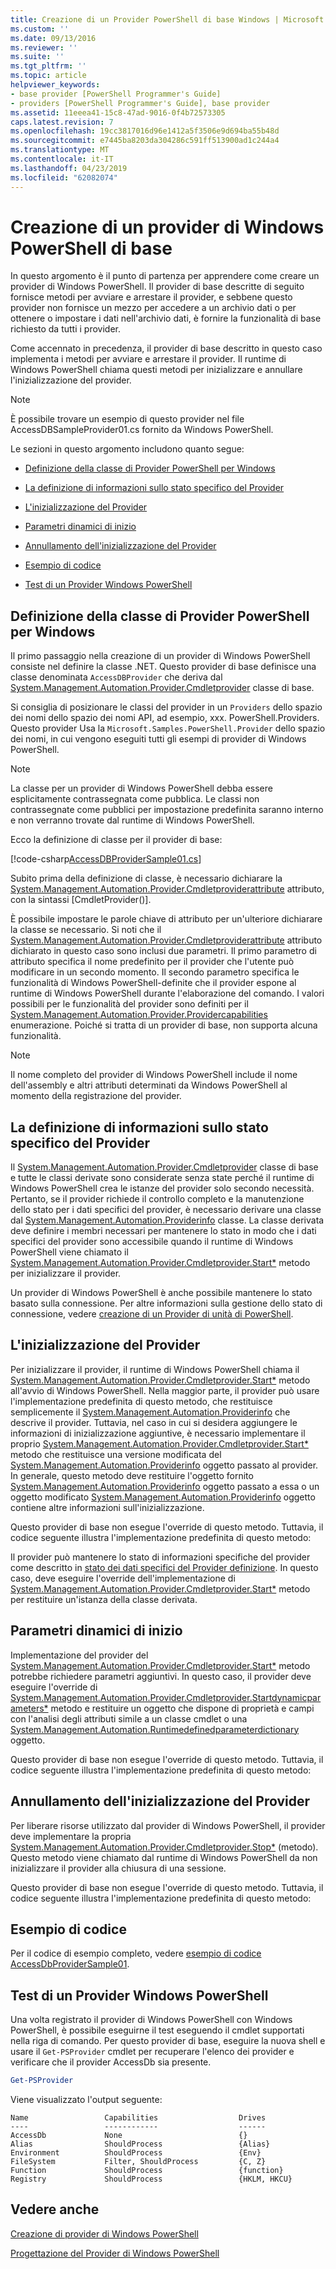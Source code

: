 ```yaml
---
title: Creazione di un Provider PowerShell di base Windows | Microsoft Docs
ms.custom: ''
ms.date: 09/13/2016
ms.reviewer: ''
ms.suite: ''
ms.tgt_pltfrm: ''
ms.topic: article
helpviewer_keywords:
- base provider [PowerShell Programmer's Guide]
- providers [PowerShell Programmer's Guide], base provider
ms.assetid: 11eeea41-15c8-47ad-9016-0f4b72573305
caps.latest.revision: 7
ms.openlocfilehash: 19cc3817016d96e1412a5f3506e9d694ba55b48d
ms.sourcegitcommit: e7445ba8203da304286c591ff513900ad1c244a4
ms.translationtype: MT
ms.contentlocale: it-IT
ms.lasthandoff: 04/23/2019
ms.locfileid: "62082074"
---
```

# <a name="creating-a-basic-windows-powershell-provider"></a>Creazione di un provider di Windows PowerShell di base

In questo argomento è il punto di partenza per apprendere come creare un provider di Windows PowerShell. Il provider di base descritte di seguito fornisce metodi per avviare e arrestare il provider, e sebbene questo provider non fornisce un mezzo per accedere a un archivio dati o per ottenere o impostare i dati nell'archivio dati, è fornire la funzionalità di base richiesto da tutti i provider.

Come accennato in precedenza, il provider di base descritto in questo caso implementa i metodi per avviare e arrestare il provider. Il runtime di Windows PowerShell chiama questi metodi per inizializzare e annullare l'inizializzazione del provider.

> [!NOTE]
> È possibile trovare un esempio di questo provider nel file AccessDBSampleProvider01.cs fornito da Windows PowerShell.

Le sezioni in questo argomento includono quanto segue:

- [Definizione della classe di Provider PowerShell per Windows](#Defining-the-Windows-PowerShell-Provider-Class)

- [La definizione di informazioni sullo stato specifico del Provider](#Defining-Provider-Specific-State-Information)

- [L'inizializzazione del Provider](#Initializing-the-Provider)

- [Parametri dinamici di inizio](#Start-Dynamic-Parameters)

- [Annullamento dell'inizializzazione del Provider](#Uninitializing-the-Provider)

- [Esempio di codice](#Code-Sample)

- [Test di un Provider Windows PowerShell](#Testing-the-Windows-PowerShell-Provider)

## <a name="defining-the-windows-powershell-provider-class"></a>Definizione della classe di Provider PowerShell per Windows

Il primo passaggio nella creazione di un provider di Windows PowerShell consiste nel definire la classe .NET. Questo provider di base definisce una classe denominata `AccessDBProvider` che deriva dal [System.Management.Automation.Provider.Cmdletprovider](/dotnet/api/System.Management.Automation.Provider.CmdletProvider) classe di base.

Si consiglia di posizionare le classi del provider in un `Providers` dello spazio dei nomi dello spazio dei nomi API, ad esempio, xxx. PowerShell.Providers. Questo provider Usa la `Microsoft.Samples.PowerShell.Provider` dello spazio dei nomi, in cui vengono eseguiti tutti gli esempi di provider di Windows PowerShell.

> [!NOTE]
> La classe per un provider di Windows PowerShell debba essere esplicitamente contrassegnata come pubblica. Le classi non contrassegnate come pubblici per impostazione predefinita saranno interno e non verranno trovate dal runtime di Windows PowerShell.

Ecco la definizione di classe per il provider di base:

[!code-csharp[AccessDBProviderSample01.cs](../../powershell-sdk-samples/SDK-2.0/csharp/AccessDBProviderSample01/AccessDBProviderSample01.cs#L23-L24 "AccessDBProviderSample01.cs")]

Subito prima della definizione di classe, è necessario dichiarare la [System.Management.Automation.Provider.Cmdletproviderattribute](/dotnet/api/System.Management.Automation.Provider.CmdletProviderAttribute) attributo, con la sintassi [CmdletProvider()].

È possibile impostare le parole chiave di attributo per un'ulteriore dichiarare la classe se necessario. Si noti che il [System.Management.Automation.Provider.Cmdletproviderattribute](/dotnet/api/System.Management.Automation.Provider.CmdletProviderAttribute) attributo dichiarato in questo caso sono inclusi due parametri. Il primo parametro di attributo specifica il nome predefinito per il provider che l'utente può modificare in un secondo momento. Il secondo parametro specifica le funzionalità di Windows PowerShell-definite che il provider espone al runtime di Windows PowerShell durante l'elaborazione del comando. I valori possibili per le funzionalità del provider sono definiti per il [System.Management.Automation.Provider.Providercapabilities](/dotnet/api/System.Management.Automation.Provider.ProviderCapabilities) enumerazione. Poiché si tratta di un provider di base, non supporta alcuna funzionalità.

> [!NOTE]
> Il nome completo del provider di Windows PowerShell include il nome dell'assembly e altri attributi determinati da Windows PowerShell al momento della registrazione del provider.

## <a name="defining-provider-specific-state-information"></a>La definizione di informazioni sullo stato specifico del Provider

Il [System.Management.Automation.Provider.Cmdletprovider](/dotnet/api/System.Management.Automation.Provider.CmdletProvider) classe di base e tutte le classi derivate sono considerate senza state perché il runtime di Windows PowerShell crea le istanze del provider solo secondo necessità. Pertanto, se il provider richiede il controllo completo e la manutenzione dello stato per i dati specifici del provider, è necessario derivare una classe dal [System.Management.Automation.Providerinfo](/dotnet/api/System.Management.Automation.ProviderInfo) classe. La classe derivata deve definire i membri necessari per mantenere lo stato in modo che i dati specifici del provider sono accessibile quando il runtime di Windows PowerShell viene chiamato il [System.Management.Automation.Provider.Cmdletprovider.Start*](/dotnet/api/System.Management.Automation.Provider.CmdletProvider.Start) metodo per inizializzare il provider.

Un provider di Windows PowerShell è anche possibile mantenere lo stato basato sulla connessione. Per altre informazioni sulla gestione dello stato di connessione, vedere [creazione di un Provider di unità di PowerShell](./creating-a-windows-powershell-drive-provider.md).

## <a name="initializing-the-provider"></a>L'inizializzazione del Provider

Per inizializzare il provider, il runtime di Windows PowerShell chiama il [System.Management.Automation.Provider.Cmdletprovider.Start*](/dotnet/api/System.Management.Automation.Provider.CmdletProvider.Start) metodo all'avvio di Windows PowerShell. Nella maggior parte, il provider può usare l'implementazione predefinita di questo metodo, che restituisce semplicemente il [System.Management.Automation.Providerinfo](/dotnet/api/System.Management.Automation.ProviderInfo) che descrive il provider. Tuttavia, nel caso in cui si desidera aggiungere le informazioni di inizializzazione aggiuntive, è necessario implementare il proprio [System.Management.Automation.Provider.Cmdletprovider.Start*](/dotnet/api/System.Management.Automation.Provider.CmdletProvider.Start) metodo che restituisce una versione modificata del [ System.Management.Automation.Providerinfo](/dotnet/api/System.Management.Automation.ProviderInfo) oggetto passato al provider. In generale, questo metodo deve restituire l'oggetto fornito [System.Management.Automation.Providerinfo](/dotnet/api/System.Management.Automation.ProviderInfo) oggetto passato a essa o un oggetto modificato [System.Management.Automation.Providerinfo](/dotnet/api/System.Management.Automation.ProviderInfo) oggetto contiene altre informazioni sull'inizializzazione.

Questo provider di base non esegue l'override di questo metodo. Tuttavia, il codice seguente illustra l'implementazione predefinita di questo metodo:

<!-- TODO!!!: review snippet reference  [!CODE [Msh_samplesaccessdbprov01#accessdbprov01ProviderStart](Msh_samplesaccessdbprov01#accessdbprov01ProviderStart)]  -->

Il provider può mantenere lo stato di informazioni specifiche del provider come descritto in [stato dei dati specifici del Provider definizione](#Defining-Provider-Specific-State-Information). In questo caso, deve eseguire l'override dell'implementazione di [System.Management.Automation.Provider.Cmdletprovider.Start*](/dotnet/api/System.Management.Automation.Provider.CmdletProvider.Start) metodo per restituire un'istanza della classe derivata.

## <a name="start-dynamic-parameters"></a>Parametri dinamici di inizio

Implementazione del provider del [System.Management.Automation.Provider.Cmdletprovider.Start*](/dotnet/api/System.Management.Automation.Provider.CmdletProvider.Start) metodo potrebbe richiedere parametri aggiuntivi. In questo caso, il provider deve eseguire l'override di [System.Management.Automation.Provider.Cmdletprovider.Startdynamicparameters*](/dotnet/api/System.Management.Automation.Provider.CmdletProvider.StartDynamicParameters) metodo e restituire un oggetto che dispone di proprietà e campi con l'analisi degli attributi simile a un classe cmdlet o una [System.Management.Automation.Runtimedefinedparameterdictionary](/dotnet/api/System.Management.Automation.RuntimeDefinedParameterDictionary) oggetto.

Questo provider di base non esegue l'override di questo metodo. Tuttavia, il codice seguente illustra l'implementazione predefinita di questo metodo:

<!-- TODO!!!: review snippet reference  [!CODE [Msh_samplesaccessdbprov01#accessdbprov01ProviderDynamicParameters](Msh_samplesaccessdbprov01#accessdbprov01ProviderDynamicParameters)]  -->

## <a name="uninitializing-the-provider"></a>Annullamento dell'inizializzazione del Provider

Per liberare risorse utilizzato dal provider di Windows PowerShell, il provider deve implementare la propria [System.Management.Automation.Provider.Cmdletprovider.Stop*](/dotnet/api/System.Management.Automation.Provider.CmdletProvider.Stop) (metodo). Questo metodo viene chiamato dal runtime di Windows PowerShell da non inizializzare il provider alla chiusura di una sessione.

Questo provider di base non esegue l'override di questo metodo. Tuttavia, il codice seguente illustra l'implementazione predefinita di questo metodo:

<!-- TODO!!!: review snippet reference  [!CODE [Msh_samplesaccessdbprov01#accessdbprov01ProviderStop](Msh_samplesaccessdbprov01#accessdbprov01ProviderStop)]  -->

## <a name="code-sample"></a>Esempio di codice

Per il codice di esempio completo, vedere [esempio di codice AccessDbProviderSample01](./accessdbprovidersample01-code-sample.md).

## <a name="testing-the-windows-powershell-provider"></a>Test di un Provider Windows PowerShell

Una volta registrato il provider di Windows PowerShell con Windows PowerShell, è possibile eseguirne il test eseguendo il cmdlet supportati nella riga di comando. Per questo provider di base, eseguire la nuova shell e usare il `Get-PSProvider` cmdlet per recuperare l'elenco dei provider e verificare che il provider AccessDb sia presente.

```powershell
Get-PSProvider
```

Viene visualizzato l'output seguente:

```output
Name                 Capabilities                  Drives
----                 ------------                  ------
AccessDb             None                          {}
Alias                ShouldProcess                 {Alias}
Environment          ShouldProcess                 {Env}
FileSystem           Filter, ShouldProcess         {C, Z}
Function             ShouldProcess                 {function}
Registry             ShouldProcess                 {HKLM, HKCU}
```

## <a name="see-also"></a>Vedere anche

[Creazione di provider di Windows PowerShell](./how-to-create-a-windows-powershell-provider.md)

[Progettazione del Provider di Windows PowerShell](./designing-your-windows-powershell-provider.md)